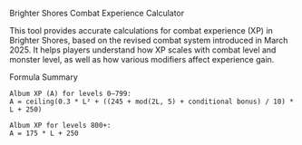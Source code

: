 Brighter Shores Combat Experience Calculator

This tool provides accurate calculations for combat experience (XP) in Brighter Shores, based on the revised combat system introduced in March 2025.
It helps players understand how XP scales with combat level and monster level, as well as how various modifiers affect experience gain.

Formula Summary

    Album XP (A) for levels 0–799:
    A = ceiling(0.3 * L² + ((245 + mod(2L, 5) + conditional bonus) / 10) * L + 250)

    Album XP for levels 800+:
    A = 175 * L + 250
